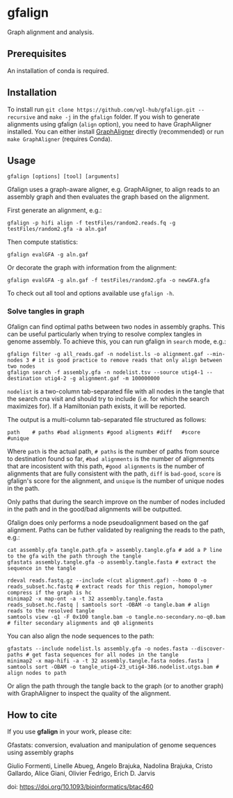 # gfalign

Graph alignment and analysis.

## Prerequisites
An installation of conda is required.

## Installation

To install run `git clone https://github.com/vgl-hub/gfalign.git --recursive` and `make -j` in the `gfalign` folder.
If you wish to generate alignments using gfalign (`align` option), you need to have GraphAligner installed. You can either install [GraphAligner](https://github.com/maickrau/GraphAligner) directly (recommended) or run `make GraphAligner` (requires Conda).

## Usage

`gfalign [options] [tool] [arguments]`

Gfalign uses a graph-aware aligner, e.g. GraphAligner, to align reads to an assembly graph and then evaluates the graph based on the alignment.

First generate an alignment, e.g.:

`gfalign -p hifi align -f testFiles/random2.reads.fq -g testFiles/random2.gfa -a aln.gaf`

Then compute statistics:

`gfalign evalGFA -g aln.gaf`

Or decorate the graph with information from the alignment:

`gfalign evalGFA -g aln.gaf -f testFiles/random2.gfa -o newGFA.gfa`

To check out all tool and options available use `gfalign -h`.

### Solve tangles in graph

Gfalign can find optimal paths between two nodes in assembly graphs. This can be useful particularly when trying to resolve complex tangles in genome assembly. To achieve this, you can run gfalign in `search` mode, e.g.:
```
gfalign filter -g all_reads.gaf -n nodelist.ls -o alignment.gaf --min-nodes 3 # it is good practice to remove reads that only align between two nodes
gfalign search -f assembly.gfa -n nodelist.tsv --source utig4-1 --destination utig4-2 -g alignment.gaf -m 100000000
```
`nodelist` is a two-column tab-separated file with all nodes in the tangle that the search cna visit and should try to include (i.e. for which the search maximizes for).  If a Hamiltonian path exists, it will be reported.

The output is a multi-column tab-separated file structured as follows:
```
path	# paths	#bad alignments	#good aligments	#diff	#score	#unique
```

Where `path` is the actual path, `# paths` is the number of paths from source to destination found so far, `#bad alignments` is the number of alignments that are incosistent with this path, `#good alignments` is the number of alignments that are fully consistent with the path, `diff` is `bad-good`, `score` is gfalign's score for the alignment, and `unique` is the number of unique nodes in the path.

Only paths that during the search improve on the number of nodes included in the path and in the good/bad alignments will be outputted.

Gfalign does only performs a node pseudoalignment based on the gaf alignment. Paths can be futher validated by realigning the reads to the path, e.g.:

```
cat assembly.gfa tangle.path.gfa > assembly.tangle.gfa # add a P line to the gfa with the path through the tangle
gfastats assembly.tangle.gfa -o assembly.tangle.fasta # extract the sequence in the tangle

rdeval reads.fastq.gz --include <(cut alignment.gaf) --homo 0 -o reads_subset.hc.fastq # extract reads for this region, homopolymer compress if the graph is hc
minimap2 -x map-ont -a -t 32 assembly.tangle.fasta reads_subset.hc.fastq | samtools sort -OBAM -o tangle.bam # align reads to the resolved tangle
samtools view -q1 -F 0x100 tangle.bam -o tangle.no-secondary.no-q0.bam # filter secondary alignments and q0 alignments
```

You can also align the node sequences to the path:

```
gfastats --include nodelist.ls assembly.gfa -o nodes.fasta --discover-paths # get fasta sequences for all nodes in the tangle
minimap2 -x map-hifi -a -t 32 assembly.tangle.fasta nodes.fasta | samtools sort -OBAM -o tangle_utig4-23_utig4-386.nodelist.utgs.bam # align nodes to path
```

Or align the path through the tangle back to the graph (or to another graph) with GraphAligner to inspect the quality of the alignment.

## How to cite

If you use **gfalign** in your work, please cite:

Gfastats: conversion, evaluation and manipulation of genome sequences using assembly graphs

Giulio Formenti, Linelle Abueg, Angelo Brajuka, Nadolina Brajuka, Cristo Gallardo, Alice Giani, Olivier Fedrigo, Erich D. Jarvis

doi: https://doi.org/10.1093/bioinformatics/btac460
